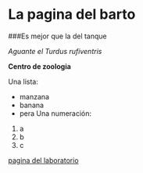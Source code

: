 # La pagina del barto
###Es mejor que la del tanque 

*Aguante el Turdus rufiventris* 

**Centro de zoologia**

Una lista:
- manzana
- banana
- pera
Una numeración:
1. a
2. b
3. c

[pagina del laboratorio](peluclab.github.io)

